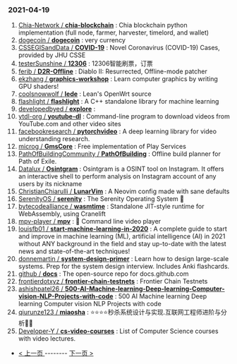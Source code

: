### 2021-04-19 
1. [
        Chia-Network /
**chia-blockchain**](https://github.com/Chia-Network/chia-blockchain) : Chia blockchain python implementation (full node, farmer, harvester, timelord, and wallet)
1. [
        dogecoin /
**dogecoin**](https://github.com/dogecoin/dogecoin) : very currency
1. [
        CSSEGISandData /
**COVID-19**](https://github.com/CSSEGISandData/COVID-19) : Novel Coronavirus (COVID-19) Cases, provided by JHU CSSE
1. [
        testerSunshine /
**12306**](https://github.com/testerSunshine/12306) : 12306智能刷票，订票
1. [
        ferib /
**D2R-Offline**](https://github.com/ferib/D2R-Offline) : Diablo II: Resurrected, Offline-mode patcher
1. [
        ekzhang /
**graphics-workshop**](https://github.com/ekzhang/graphics-workshop) : Learn computer graphics by writing GPU shaders!
1. [
        coolsnowwolf /
**lede**](https://github.com/coolsnowwolf/lede) : Lean's OpenWrt source
1. [
        flashlight /
**flashlight**](https://github.com/flashlight/flashlight) : A C++ standalone library for machine learning
1. [
        developedbyed /
**explore**](https://github.com/developedbyed/explore) : 
1. [
        ytdl-org /
**youtube-dl**](https://github.com/ytdl-org/youtube-dl) : Command-line program to download videos from YouTube.com and other video sites
1. [
        facebookresearch /
**pytorchvideo**](https://github.com/facebookresearch/pytorchvideo) : A deep learning library for video understanding research.
1. [
        microg /
**GmsCore**](https://github.com/microg/GmsCore) : Free implementation of Play Services
1. [
        PathOfBuildingCommunity /
**PathOfBuilding**](https://github.com/PathOfBuildingCommunity/PathOfBuilding) : Offline build planner for Path of Exile.
1. [
        Datalux /
**Osintgram**](https://github.com/Datalux/Osintgram) : Osintgram is a OSINT tool on Instagram. It offers an interactive shell to perform analysis on Instagram account of any users by its nickname
1. [
        ChristianChiarulli /
**LunarVim**](https://github.com/ChristianChiarulli/LunarVim) : A Neovim config made with sane defaults
1. [
        SerenityOS /
**serenity**](https://github.com/SerenityOS/serenity) : The Serenity Operating System 🐞
1. [
        bytecodealliance /
**wasmtime**](https://github.com/bytecodealliance/wasmtime) : Standalone JIT-style runtime for WebAssembly, using Cranelift
1. [
        mpv-player /
**mpv**](https://github.com/mpv-player/mpv) : 🎥 Command line video player
1. [
        louisfb01 /
**start-machine-learning-in-2020**](https://github.com/louisfb01/start-machine-learning-in-2020) : A complete guide to start and improve in machine learning (ML), artificial intelligence (AI) in 2021 without ANY background in the field and stay up-to-date with the latest news and state-of-the-art techniques!
1. [
        donnemartin /
**system-design-primer**](https://github.com/donnemartin/system-design-primer) : Learn how to design large-scale systems. Prep for the system design interview. Includes Anki flashcards.
1. [
        github /
**docs**](https://github.com/github/docs) : The open-source repo for docs.github.com
1. [
        frontierdotxyz /
**frontier-chain-testnets**](https://github.com/frontierdotxyz/frontier-chain-testnets) : Frontier Chain Testnets
1. [
        ashishpatel26 /
**500-AI-Machine-learning-Deep-learning-Computer-vision-NLP-Projects-with-code**](https://github.com/ashishpatel26/500-AI-Machine-learning-Deep-learning-Computer-vision-NLP-Projects-with-code) : 500 AI Machine learning Deep learning Computer vision NLP Projects with code
1. [
        qiurunze123 /
**miaosha**](https://github.com/qiurunze123/miaosha) : ⭐⭐⭐⭐秒杀系统设计与实现.互联网工程师进阶与分析🙋🐓
1. [
        Developer-Y /
**cs-video-courses**](https://github.com/Developer-Y/cs-video-courses) : List of Computer Science courses with video lectures. 

- [ < 上一页 ](https://github.com/able8/github-trending-daily-record/blob/master/2021-04-18.md) -------- [ 下一页 > ](https://github.com/able8/github-trending-daily-record/blob/master/2021-04-20.md)